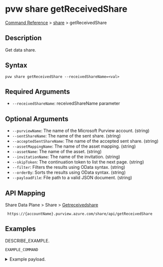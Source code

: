 # pvw share getReceivedShare
[Command Reference](../../../README.md#command-reference) > [share](./main.md) > getReceivedShare

## Description
Get data share.

## Syntax
```
pvw share getReceivedShare --receivedShareName=<val>
```

## Required Arguments
- `--receivedShareName`: receivedShareName parameter

## Optional Arguments
- `--purviewName`: The name of the Microsoft Purview account. (string)
- `--sentShareName`: The name of the sent share. (string)
- `--acceptedSentShareName`: The name of the accepted sent share. (string)
- `--assetMappingName`: The name of the asset mapping. (string)
- `--assetName`: The name of the asset. (string)
- `--invitationName`: The name of the invitation. (string)
- `--skipToken`: The continuation token to list the next page. (string)
- `--filter`: Filters the results using OData syntax. (string)
- `--orderBy`: Sorts the results using OData syntax. (string)
- `--payloadFile`: File path to a valid JSON document. (string)

## API Mapping
Share Data Plane > Share > [Getreceivedshare]()
```
 https://{accountName}.purview.azure.com/share/api/getReceivedShare
```

## Examples
DESCRIBE_EXAMPLE.
```powershell
EXAMPLE_COMMAND
```
<details><summary>Example payload.</summary>
<p>

```json
PASTE_JSON_HERE
```
</p>
</details>
